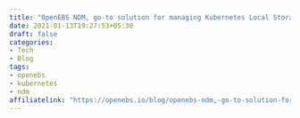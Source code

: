 ```yaml
---
title: "OpenEBS NDM, go-to solution for managing Kubernetes Local Storage"
date: 2021-01-13T19:27:53+05:30
draft: false
categories:
- Tech
- Blog
tags:
- openebs
- kubernetes
- ndm
affiliatelink: "https://openebs.io/blog/openebs-ndm,-go-to-solution-for-managing-kubernetes-local-storage"
---
```


